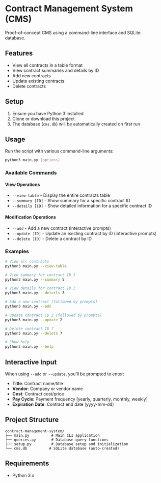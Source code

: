 # Contract Management System (CMS)

Proof-of-concept CMS using a command-line interface and SQLite database.

## Features

- View all contracts in a table format
- View contract summaries and details by ID
- Add new contracts
- Update existing contracts
- Delete contracts

## Setup

1. Ensure you have Python 3 installed
2. Clone or download this project
3. The database (`cms.db`) will be automatically created on first run

## Usage

Run the script with various command-line arguments:

```bash
python3 main.py [options]
```

### Available Commands

#### View Operations
- `--view-table` - Display the entire contracts table
- `--summary [ID]` - Show summary for a specific contract ID
- `--details [ID]` - Show detailed information for a specific contract ID

#### Modification Operations
- `--add` - Add a new contract (interactive prompts)
- `--update [ID]` - Update an existing contract by ID (interactive prompts)
- `--delete [ID]` - Delete a contract by ID

### Examples

```bash
# View all contracts
python3 main.py --view-table

# View summary for contract ID 5
python3 main.py --summary 5

# View details for contract ID 3
python3 main.py --details 3

# Add a new contract (followed by prompts)
python3 main.py --add

# Update contract ID 2 (followed by prompts)
python3 main.py --update 2

# Delete contract ID 7
python3 main.py --delete 7

# Show help
python3 main.py --help
```

## Interactive Input

When using `--add` or `--update`, you'll be prompted to enter:
- **Title**: Contract name/title
- **Vendor**: Company or vendor name
- **Cost**: Contract cost/price
- **Pay Cycle**: Payment frequency [yearly, quarterly, monthly, weekly]
- **Expiration Date**: Contract end date (yyyy-mm-dd)

## Project Structure

```
contract-management-system/
├── main.py          # Main CLI application
├── queries.py       # Database query functions
├── setup.py         # Database setup and initialization
└── cms.db          # SQLite database (auto-created)
```

## Requirements

- Python 3.x

